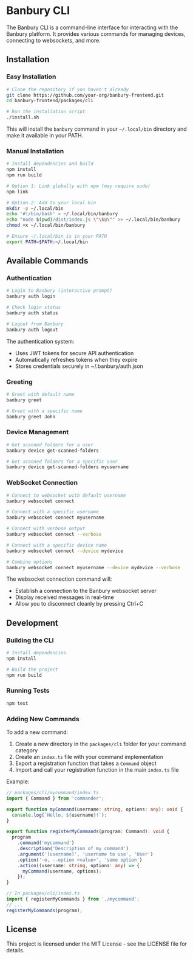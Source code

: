 # Banbury CLI

The Banbury CLI is a command-line interface for interacting with the Banbury platform. It provides various commands for managing devices, connecting to websockets, and more.

## Installation

### Easy Installation

```bash
# Clone the repository if you haven't already
git clone https://github.com/your-org/banbury-frontend.git
cd banbury-frontend/packages/cli

# Run the installation script
./install.sh
```

This will install the `banbury` command in your `~/.local/bin` directory and make it available in your PATH.

### Manual Installation

```bash
# Install dependencies and build
npm install
npm run build

# Option 1: Link globally with npm (may require sudo)
npm link

# Option 2: Add to your local bin
mkdir -p ~/.local/bin
echo '#!/bin/bash' > ~/.local/bin/banbury
echo "node $(pwd)/dist/index.js \"\$@\"" >> ~/.local/bin/banbury
chmod +x ~/.local/bin/banbury

# Ensure ~/.local/bin is in your PATH
export PATH=$PATH:~/.local/bin
```

## Available Commands

### Authentication

```bash
# Login to Banbury (interactive prompt)
banbury auth login

# Check login status
banbury auth status

# Logout from Banbury
banbury auth logout
```

The authentication system:
- Uses JWT tokens for secure API authentication
- Automatically refreshes tokens when they expire
- Stores credentials securely in ~/.banbury/auth.json

### Greeting

```bash
# Greet with default name
banbury greet

# Greet with a specific name
banbury greet John
```

### Device Management

```bash
# Get scanned folders for a user
banbury device get-scanned-folders

# Get scanned folders for a specific user
banbury device get-scanned-folders myusername
```

### WebSocket Connection

```bash
# Connect to websocket with default username
banbury websocket connect

# Connect with a specific username
banbury websocket connect myusername

# Connect with verbose output
banbury websocket connect --verbose

# Connect with a specific device name
banbury websocket connect --device mydevice

# Combine options
banbury websocket connect myusername --device mydevice --verbose
```

The websocket connection command will:
- Establish a connection to the Banbury websocket server
- Display received messages in real-time
- Allow you to disconnect cleanly by pressing Ctrl+C

## Development

### Building the CLI

```bash
# Install dependencies
npm install

# Build the project
npm run build
```

### Running Tests

```bash
npm test
```

### Adding New Commands

To add a new command:

1. Create a new directory in the `packages/cli` folder for your command category
2. Create an `index.ts` file with your command implementation
3. Export a registration function that takes a `Command` object
4. Import and call your registration function in the main `index.ts` file

Example:

```typescript
// packages/cli/mycommand/index.ts
import { Command } from 'commander';

export function myCommand(username: string, options: any): void {
  console.log(`Hello, ${username}!`);
}

export function registerMyCommands(program: Command): void {
  program
    .command('mycommand')
    .description('Description of my command')
    .argument('[username]', 'username to use', 'User')
    .option('-o, --option <value>', 'some option')
    .action((username: string, options: any) => {
      myCommand(username, options);
    });
}

// In packages/cli/index.ts
import { registerMyCommands } from './mycommand';
// ...
registerMyCommands(program);
```

## License

This project is licensed under the MIT License - see the LICENSE file for details. 